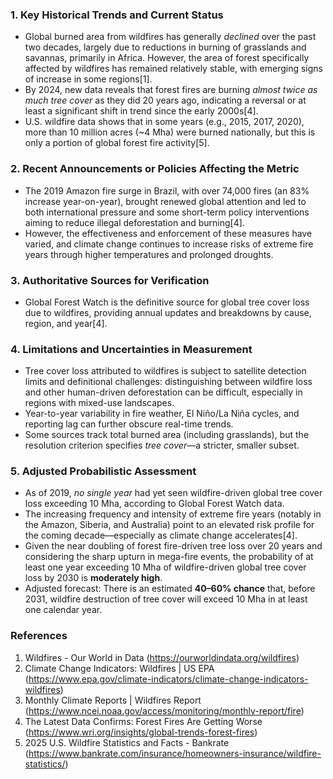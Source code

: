 ### 1. Key Historical Trends and Current Status

- Global burned area from wildfires has generally *declined* over the past two decades, largely due to reductions in burning of grasslands and savannas, primarily in Africa. However, the area of forest specifically affected by wildfires has remained relatively stable, with emerging signs of increase in some regions[1].
- By 2024, new data reveals that forest fires are burning *almost twice as much tree cover* as they did 20 years ago, indicating a reversal or at least a significant shift in trend since the early 2000s[4].
- U.S. wildfire data shows that in some years (e.g., 2015, 2017, 2020), more than 10 million acres (~4 Mha) were burned nationally, but this is only a portion of global forest fire activity[5].

### 2. Recent Announcements or Policies Affecting the Metric

- The 2019 Amazon fire surge in Brazil, with over 74,000 fires (an 83% increase year-on-year), brought renewed global attention and led to both international pressure and some short-term policy interventions aiming to reduce illegal deforestation and burning[4].
- However, the effectiveness and enforcement of these measures have varied, and climate change continues to increase risks of extreme fire years through higher temperatures and prolonged droughts.

### 3. Authoritative Sources for Verification

- Global Forest Watch is the definitive source for global tree cover loss due to wildfires, providing annual updates and breakdowns by cause, region, and year[4].

### 4. Limitations and Uncertainties in Measurement

- Tree cover loss attributed to wildfires is subject to satellite detection limits and definitional challenges: distinguishing between wildfire loss and other human-driven deforestation can be difficult, especially in regions with mixed-use landscapes.
- Year-to-year variability in fire weather, El Niño/La Niña cycles, and reporting lag can further obscure real-time trends.
- Some sources track total burned area (including grasslands), but the resolution criterion specifies *tree cover*—a stricter, smaller subset.

### 5. Adjusted Probabilistic Assessment

- As of 2019, *no single year* had yet seen wildfire-driven global tree cover loss exceeding 10 Mha, according to Global Forest Watch data.
- The increasing frequency and intensity of extreme fire years (notably in the Amazon, Siberia, and Australia) point to an elevated risk profile for the coming decade—especially as climate change accelerates[4].
- Given the near doubling of forest fire-driven tree loss over 20 years and considering the sharp upturn in mega-fire events, the probability of at least one year exceeding 10 Mha of wildfire-driven global tree cover loss by 2030 is **moderately high**.
- Adjusted forecast: There is an estimated **40–60% chance** that, before 2031, wildfire destruction of tree cover will exceed 10 Mha in at least one calendar year.

### References

1. Wildfires - Our World in Data (https://ourworldindata.org/wildfires)
2. Climate Change Indicators: Wildfires | US EPA (https://www.epa.gov/climate-indicators/climate-change-indicators-wildfires)
3. Monthly Climate Reports | Wildfires Report (https://www.ncei.noaa.gov/access/monitoring/monthly-report/fire)
4. The Latest Data Confirms: Forest Fires Are Getting Worse (https://www.wri.org/insights/global-trends-forest-fires)
5. 2025 U.S. Wildfire Statistics and Facts - Bankrate (https://www.bankrate.com/insurance/homeowners-insurance/wildfire-statistics/)